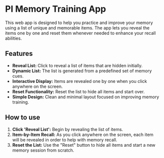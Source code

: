 # PI Memory Training App

This web app is designed to help you practice and improve your memory using a list of unique and memorable items. The app lets you reveal the items one by one and reset them whenever needed to enhance your recall abilities.

## Features
- **Reveal List:** Click to reveal a list of items that are hidden initially.
- **Dynamic List:** The list is generated from a predefined set of memory cues.
- **Interactive Display:** Items are revealed one by one when you click anywhere on the screen.
- **Reset Functionality:** Reset the list to hide all items and start over.
- **Simple Design:** Clean and minimal layout focused on improving memory training.

## How to use
1. **Click 'Reveal List':** Begin by revealing the list of items.
2. **Item-by-Item Recall:** As you click anywhere on the screen, each item will be revealed in order to help with memory recall.
3. **Reset the List:** Use the "Reset" button to hide all items and start a new memory session from scratch.
